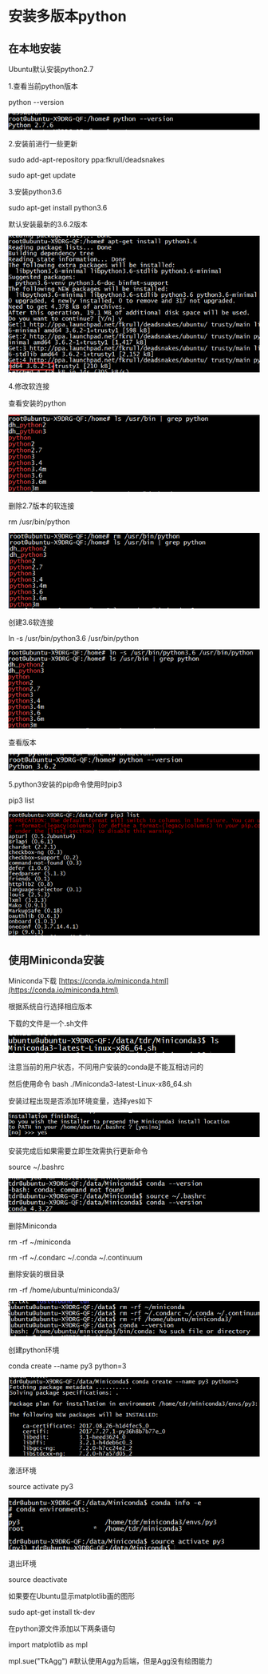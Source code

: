 # 安装多版本python

## 在本地安装

Ubuntu默认安装python2.7

1.查看当前python版本

python --version

![](/Ubuntu14.04/assets/3_1.png)

2.安装前进行一些更新

sudo add-apt-repository ppa:fkrull/deadsnakes

sudo apt-get update

3.安装python3.6

sudo apt-get install python3.6

默认安装最新的3.6.2版本

![](/Ubuntu14.04/assets/3_2.png)

4.修改软连接

查看安装的python

![](/Ubuntu14.04/assets/3_3.png)

删除2.7版本的软连接

rm  /usr/bin/python

![](/Ubuntu14.04/assets/3_4.png)

创建3.6软连接

ln -s /usr/bin/python3.6 /usr/bin/python

![](/Ubuntu14.04/assets/3_5.png)

查看版本

![](/Ubuntu14.04/assets/3_6.png)

5.python3安装的pip命令使用时pip3

pip3 list

![](/Ubuntu14.04/assets/3_7.png)

## 使用Miniconda安装

Miniconda下载    [https://conda.io/miniconda.html](https://conda.io/miniconda.html)

根据系统自行选择相应版本

下载的文件是一个.sh文件

![](/Ubuntu14.04/assets/3_8.png)

注意当前的用户状态，不同用户安装的conda是不能互相访问的

然后使用命令  bash ./Miniconda3-latest-Linux-x86\_64.sh

安装过程出现是否添加环境变量，选择yes如下

![](/Ubuntu14.04/assets/3_9.png)

安装完成后如果需要立即生效需执行更新命令

source  ~/.bashrc

![](/Ubuntu14.04/assets/3_10.png)

删除Miniconda

rm -rf ~/miniconda

rm -rf ~/.condarc ~/.conda ~/.continuum

删除安装的根目录

rm -rf /home/ubuntu/miniconda3/

![](/Ubuntu14.04/assets/3_11.png)

创建python环境

conda create --name py3 python=3

![](/Ubuntu14.04/assets/3_12.png)

激活环境

source activate py3

![](/Ubuntu14.04/assets/3_13.png)

退出环境

source deactivate

如果要在Ubuntu显示matplotlib画的图形

sudo apt-get install tk-dev

在python源文件添加以下两条语句

import matplotlib as mpl

mpl.sue\("TkAgg"\)   \#默认使用Agg为后端，但是Agg没有绘图能力




